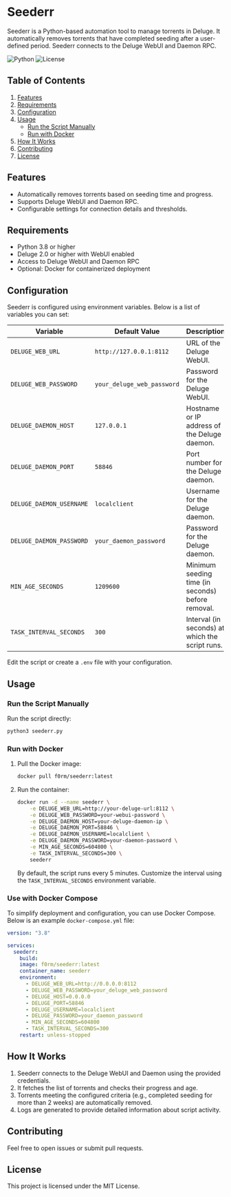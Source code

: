 # Seederr

Seederr is a Python-based automation tool to manage torrents in Deluge. It automatically removes torrents that have completed seeding after a user-defined period. Seederr connects to the Deluge WebUI and Daemon RPC.

![Python](https://img.shields.io/badge/python-3.8%2B-blue)
![License](https://img.shields.io/badge/license-MIT-green)

## Table of Contents
1. [Features](#features)
2. [Requirements](#requirements)
4. [Configuration](#configuration)
5. [Usage](#usage)
    - [Run the Script Manually](#run-the-script-manually)
    - [Run with Docker](#run-with-docker)
6. [How It Works](#how-it-works)
7. [Contributing](#contributing)
8. [License](#license)

## Features

- Automatically removes torrents based on seeding time and progress.
- Supports Deluge WebUI and Daemon RPC.
- Configurable settings for connection details and thresholds.

## Requirements

- Python 3.8 or higher
- Deluge 2.0 or higher with WebUI enabled
- Access to Deluge WebUI and Daemon RPC
- Optional: Docker for containerized deployment

## Configuration

Seederr is configured using environment variables. Below is a list of variables you can set:

| Variable               | Default Value           | Description                                      |
|------------------------|-------------------------|--------------------------------------------------|
| `DELUGE_WEB_URL`       | `http://127.0.0.1:8112` | URL of the Deluge WebUI.                        |
| `DELUGE_WEB_PASSWORD`  | `your_deluge_web_password`| Password for the Deluge WebUI.                 |
| `DELUGE_DAEMON_HOST`   | `127.0.0.1`            | Hostname or IP address of the Deluge daemon.    |
| `DELUGE_DAEMON_PORT`   | `58846`                | Port number for the Deluge daemon.             |
| `DELUGE_DAEMON_USERNAME` | `localclient`        | Username for the Deluge daemon.                |
| `DELUGE_DAEMON_PASSWORD` | `your_daemon_password` | Password for the Deluge daemon.                |
| `MIN_AGE_SECONDS`      | `1209600`              | Minimum seeding time (in seconds) before removal. |
| `TASK_INTERVAL_SECONDS` | `300`                | Interval (in seconds) at which the script runs. |

Edit the script or create a `.env` file with your configuration.

## Usage

### Run the Script Manually

Run the script directly:
```bash
python3 seederr.py
```

### Run with Docker

1. Pull the Docker image:
   ```bash
   docker pull f0rm/seederr:latest
   ```

2. Run the container:
   ```bash
   docker run -d --name seederr \
       -e DELUGE_WEB_URL=http://your-deluge-url:8112 \
       -e DELUGE_WEB_PASSWORD=your-webui-password \
       -e DELUGE_DAEMON_HOST=your-deluge-daemon-ip \
       -e DELUGE_DAEMON_PORT=58846 \
       -e DELUGE_DAEMON_USERNAME=localclient \
       -e DELUGE_DAEMON_PASSWORD=your-daemon-password \
       -e MIN_AGE_SECONDS=604800 \
       -e TASK_INTERVAL_SECONDS=300 \
       seederr
   ```

   By default, the script runs every 5 minutes. Customize the interval using the `TASK_INTERVAL_SECONDS` environment variable.

### Use with Docker Compose

To simplify deployment and configuration, you can use Docker Compose. Below is an example `docker-compose.yml` file:

```yaml
version: "3.8"

services:
  seederr:
    build:
    image: f0rm/seederr:latest
    container_name: seederr
    environment:
      - DELUGE_WEB_URL=http://0.0.0.0:8112
      - DELUGE_WEB_PASSWORD=your_deluge_web_password
      - DELUGE_HOST=0.0.0.0
      - DELUGE_PORT=58846
      - DELUGE_USERNAME=localclient
      - DELUGE_PASSWORD=your_daemon_password
      - MIN_AGE_SECONDS=604800
      - TASK_INTERVAL_SECONDS=300
    restart: unless-stopped
```

## How It Works

1. Seederr connects to the Deluge WebUI and Daemon using the provided credentials.
2. It fetches the list of torrents and checks their progress and age.
3. Torrents meeting the configured criteria (e.g., completed seeding for more than 2 weeks) are automatically removed.
4. Logs are generated to provide detailed information about script activity.

## Contributing

Feel free to open issues or submit pull requests.

## License

This project is licensed under the MIT License.
